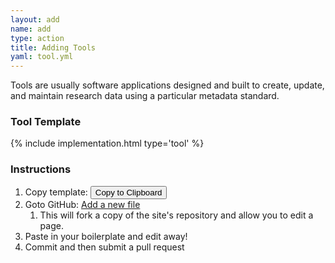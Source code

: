 ```yaml
---
layout: add
name: add
type: action
title: Adding Tools
yaml: tool.yml
---
```

<div id="tools">
<p>Tools are usually software applications designed and built to create,
  update, and maintain research data using a particular metadata standard.</p>
<h3>Tool Template</h3>
{% include implementation.html type='tool' %}

<h3>Instructions</h3>
<ol>
<li>Copy template: <button class="clip-button btn btn-primary"
                           title="copy to clipboard"
                           type="button" 
                           data-clipboard-target="{% include {{page.yaml}} %}">
    Copy to Clipboard</button></li>
<li>Goto GitHub: <a href="{{ site.repourl }}/new/{{ site.repobranch }}/tools">
    Add a new file</a>
  <ol>
    <li>This will fork a copy of the site's repository and allow you to edit a
        page.</li>
  </ol>
</li>
<li>Paste in your boilerplate and edit away!</li>
<li>Commit and then submit a pull request</li>
</ol>
</div>
